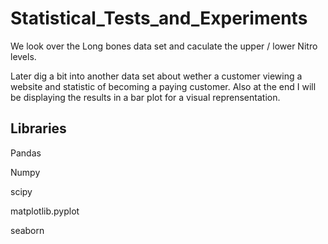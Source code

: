 # Statistical_Tests_and_Experiments

We look over the Long bones data set and caculate the upper / lower Nitro levels.

Later dig a bit into another data set about wether a customer viewing a website and statistic of becoming a paying customer. Also at the end I will be displaying the results in a bar plot for a visual reprensentation.


## Libraries
Pandas

Numpy

scipy

matplotlib.pyplot

seaborn
